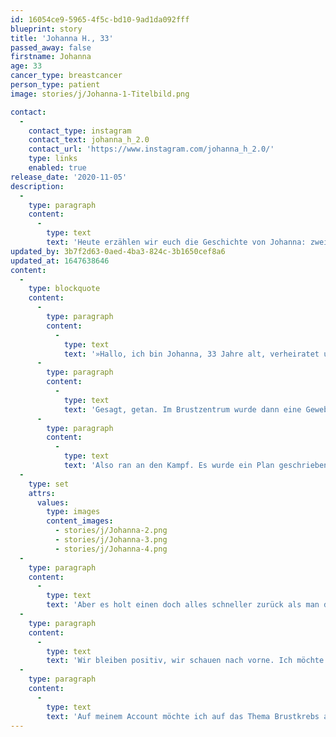 ```yaml
---
id: 16054ce9-5965-4f5c-bd10-9ad1da092fff
blueprint: story
title: 'Johanna H., 33'
passed_away: false
firstname: Johanna
age: 33
cancer_type: breastcancer
person_type: patient
image: stories/j/Johanna-1-Titelbild.png

contact:
  -
    contact_type: instagram
    contact_text: johanna_h_2.0
    contact_url: 'https://www.instagram.com/johanna_h_2.0/'
    type: links
    enabled: true
release_date: '2020-11-05'
description:
  -
    type: paragraph
    content:
      -
        type: text
        text: 'Heute erzählen wir euch die Geschichte von Johanna: zweifache Mami, Brustkrebs-Aktivistin und Mutmacherin. Auf ihrem Account erzählt sie ihre Geschichte und macht darauf aufmerksam, wie wichtig es ist, sich regelmäßig abzutasten.'
updated_by: 3b7f2d63-0aed-4ba3-824c-3b1650cef8a6
updated_at: 1647638646
content:
  -
    type: blockquote
    content:
      -
        type: paragraph
        content:
          -
            type: text
            text: '»Hallo, ich bin Johanna, 33 Jahre alt, verheiratet und habe zwei Kinder. Im August 2018 ertastete ich einen Knoten an meiner rechten Brust nahe der Achsel. Eine erste Diagnose meiner Frauenärztin war: Fettgewebe, nicht besorgniserregend. Kurze Zeit später wurde ich schwanger und der Knoten geriet in Vergessenheit. Es vergingen Wochen, bis mir dann wieder aufgefallen ist, dass das Teil an der Brust gewachsen ist. Somit bin ich dann wieder zur Frauenärztin. Wieder die Diagnose ›Fettgewebe‹. Aber sie bot an, dass ich mir noch eine Zweitmeinung im Brustzentrum holen könnte.'
      -
        type: paragraph
        content:
          -
            type: text
            text: 'Gesagt, getan. Im Brustzentrum wurde dann eine Gewebeprobe entnommen und am 8. November 2018 erhielt ich dann die Nachricht, dass ich Brustkrebs habe. Zu diesem Zeitpunkt war ich der 20. Schwangerschaftswoche. Es standen weitere Untersuchungen an, weitere Arztgespräche… Ich wurde vor die Entscheidung gestellt, ob ich das Kind austragen möchte oder nicht. Ich musste das alles erstmal verdauen. Gemeinsam mit meinem Mann habe ich schließlich die Entscheidung getroffen, dass ich unser Baby austrage, da die Studien sagen, dass die Chemo dem Baby in der fortgeschrittenen Schwangerschaft nicht ›schade‹.'
      -
        type: paragraph
        content:
          -
            type: text
            text: 'Also ran an den Kampf. Es wurde ein Plan geschrieben, welches Medikament wann gegeben werden kann, wann die Operation erfolgt und wann das Baby auf die Welt kommen soll. Leider verlief nicht alles so nach Plan. – Hierzu könnt ihr gerne auf meinem Profil weiter lesen, denn das würde den Rahmen sprengen. Kurz zusammengefasst kann ich sagen, dass ich einen gesunden Sohn Ende März 2019 auf die Welt gebracht habe. Ende November 2019 war ich dann mit der kompletten Behandlung durch und feierte mein neues Leben.'
  -
    type: set
    attrs:
      values:
        type: images
        content_images:
          - stories/j/Johanna-2.png
          - stories/j/Johanna-3.png
          - stories/j/Johanna-4.png
  -
    type: paragraph
    content:
      -
        type: text
        text: 'Aber es holt einen doch alles schneller zurück als man denkt. Bei einem Kontroll-CT im März 2020 gab es eine Auffälligkeit in der Lunge. Nach einem weiteren Check im Juni 2020 stand fest, dass die Auffälligkeit gewachsen ist und eine Probe genommen werden musste. Ende Juli 2020 dann die erschreckende Nachricht, dass es sich um eine Metastase handelte. Das Positive: Die Metastase ist raus und andere Körperregionen sind aktuell nicht betroffen. Das Negative: Du weißt nie, wann wieder etwas gefunden wird.'
  -
    type: paragraph
    content:
      -
        type: text
        text: 'Wir bleiben positiv, wir schauen nach vorne. Ich möchte da sein, für meine Familie, für meine Kinder und für meine Freunde. Ich bin einfach so dankbar für meinen Mann, der jederzeit an meiner Seite steht und manchmal mehr leidet als ich; für unsere Familien, die uns auf jegliche Art unterstützen und für meine Freunde, die teilweise zur Familie geworden sind, weil auf sie immer Verlass ist. Ich bin für jeden Tag dankbar, den ich erleben kann und freue mich auf viele weitere bunte Jahre.'
  -
    type: paragraph
    content:
      -
        type: text
        text: 'Auf meinem Account möchte ich auf das Thema Brustkrebs aufmerksam machen, ich möchte zeigen, wie wichtig es ist, sich regelmäßig abzutasten. Wie wichtig es ist auch auf sein Bauchgefühl zu hören. Ich möchte ein Mutmacher sein und zeigen, dass man alles schaffen kann! Keiner weiß wie lange er leben wird, ob mit oder ohne Krankheit, wichtig ist das wir aus den verbliebenen Tagen das Beste machen!«'
---
```


